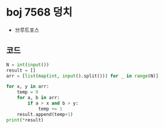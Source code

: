 # boj 7568 덩치 

- 브루트포스



## 코드

```python
N = int(input())
result = []
arr = [list(map(int, input().split())) for _ in range(N)]

for x, y in arr:
    temp = 0
    for a, b in arr:
        if a > x and b > y:
            temp += 1
    result.append(temp+1)
print(*result)
```

